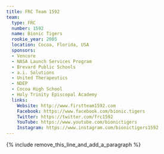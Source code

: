 ```yaml
---
title: FRC Team 1592
team:
  type: FRC
  number: 1592
  name: Bionic Tigers
  rookie_year: 2005
  location: Cocoa, Florida, USA
  sponsors:
  - Vencore
  - NASA Launch Services Program
  - Brevard Public Schools
  - a.i. Solutions
  - United Therapeutics
  - NDEP
  - Cocoa High School
  - Holy Trinity Episcopal Academy
  links:
    Website: http://www.firstteam1592.com
    Facebook: https://www.facebook.com/bionic.tigers
    Twitter: https://twitter.com/frc1592
    YouTube: https://www.youtube.com/bionictigers
    Instagram: https://www.instagram.com/bionictigers1592
---
```


{% include remove_this_line_and_add_a_paragraph %}